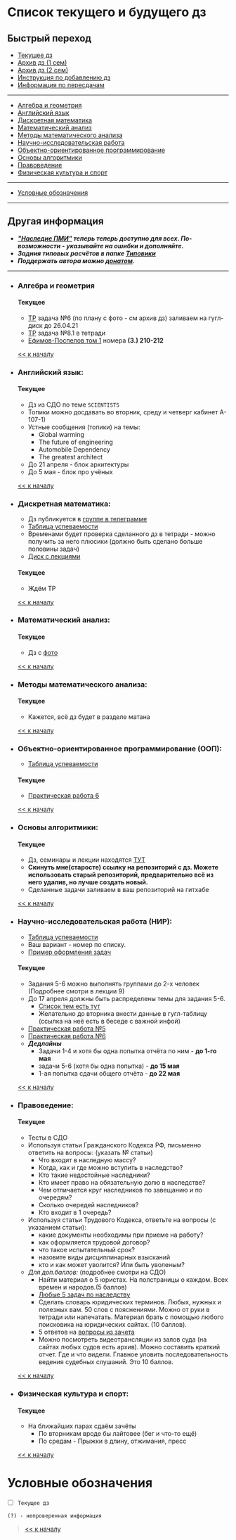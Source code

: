 # Список текущего и будущего дз

## Быстрый переход

- [Текущее дз](README.md#Список-текущего-и-будущего-дз)
- [Архив дз (1 сем)](Дз_1_семестр.md#Список-старого-дз-за-1-семестр.)
- [Архив дз (2 сем)](Дз_2_семестр.md#Список-старого-дз-за-2-семестр.)
- [Инструкция по добавлению дз](Как_вам_добавлять_сюда_дз/Как_добавить_дз.md)
- [Информация по пересдачам](пересдачи.md)

***

- [Алгебра и геометрия](#Алгебра-и-геометрия)
- [Английский язык](#Английский-язык)
- [Дискретная математика](#Дискретная-математика)
- [Математический анализ](#Математический-анализ)
- [Методы математического анализа](#Методы-математического-анализа)
- [Научно-исследовательская работа](#Научно-исследовательская-работа-НИР)
- [Объектно-ориентированное программирование](#Объектно-ориентированное-программирование-ООП)
- [Основы алгоритмики](#Основы-алгоритмики)
- [Правоведение](#Правоведение)
- [Физическая культура и спорт](#Физическая-культура-и-спорт)

***
    
- [Условные обозначения](#Условные-обозначения)

***

## Другая информация

- __*["Наследие ПМИ"](https://github.com/appliedMathematicsAndComputerScience/PMI_legacy) теперь теперь доступно для всех. По-возможности - указывайте на ошибки и дополняйте.*__
-  __*Задния типовых расчётов в папке [Типовики](https://github.com/nektonick/KMBO-01-homework/tree/master/%D0%A2%D0%B8%D0%BF%D0%BE%D0%B2%D0%B8%D0%BA%D0%B8)*__
- __*Поддержать автора можно [донатом](https://www.tinkoff.ru/rm/grebnev.nikita7/9UP5Q99768).*__

***

- ### Алгебра и геометрия 
    #### Текущее  
    - [ТР](Типовики/Алгем/ТР_по_алгему_2020-21.pdf) задача №6 (по плану с фото - см архив дз) заливаем на гугл-диск до 26.04.21
    - [ТР](Типовики/Алгем/ТР_по_алгему_2020-21.pdf) задача №8.1 в тетради
    - [Ефимов-Поспелов том 1](Книги/Ефимов_Поспелов_Сборник_задач_по_математике_том_1.pdf) номера **(3.) 210-212** 

    [<< к началу](#Быстрый-переход)

- ### Английский язык:
    #### Текущее
    - Дз из СДО по теме `SCIENTISTS`
    - Топики можно досдавать во вторник, среду и четверг кабинет A-107-1)
    - Устные сообщения (топики) на темы:
      - Global warming
      - The future of engineering
      - Automobile Dependency
      - The greatest architect
    - До 21 апреля - блок архитектуры
    - До 5 мая - блок про учёных
    
    
    [<< к началу](#Быстрый-переход)
    
    
- ### Дискретная математика:
    - Дз публикуется в [группе в телеграмме](https://t.me/joinchat/H2C6xYWNUwI07E5D)  
    - [Таблица успеваемости](https://docs.google.com/spreadsheets/d/17HMX-D0ettkm7mfQOLKDkYsT3Yi7FvsxfWhwNgDI6ys/edit#gid=0)
    - Временами будет проверка сделанного дз в тетради - можно получить за него плюсики (должно быть сделано больше половины задач)
    - [Диск с лекциями](https://drive.google.com/drive/folders/1cFywUQoRWgOEfyCtY3Tev0RE9xvpJTtz)
    #### Текущее 
    - Ждём ТР
    
    
      
    [<< к началу](#Быстрый-переход)

- ### Математический анализ:
    #### Текущее
    - Дз с [фото](Ресурсы/Изображения/2сем/матан_4.jpg) 

    [<< к началу](#Быстрый-переход) 
    
- ### Методы математического анализа:
    #### Текущее
    - Кажется, всё дз будет в разделе матана

    [<< к началу](#Быстрый-переход)

- ### Объектно-ориентированное программирование (ООП):
    - [Таблица успеваемости](https://yadi.sk/i/nlS1gRgAnpLtsQ)
    #### Текущее
    - [Практическая работа 6](https://yadi.sk/i/iYG9dsHsp1cP4A)
    

    [<< к началу](#Быстрый-переход)

- ### Основы алгоритмики:
    #### Текущее
    - Дз, семинары и лекции находятся [ТУТ](https://github.com/Vibof/ProgrammingManual_part2)
    - **Скинуть мне(старосте) ссылку на репозиторий с дз. Можете использовать старый репозиторий, предварительно всё из него удалив, но лучше создать новый.**
    - Сделанные задачи заливаем в ваш репозиторий на гитхабе


    [<< к началу](#Быстрый-переход)

- ### Научно-исследовательская работа (НИР):
    - [Таблица успеваемости](https://yadi.sk/i/JZfIHtwcLMeGaA)
    - Ваш вариант - номер по списку.
    - [Пример оформления задач](https://yadi.sk/i/eVXJq10--d83Lg)
    #### Текущее
    - Задания 5-6 можно выполнять группами до 2-х человек (Подробнее смотри в лекции 9)
    - До 17 апреля должны быть распределены темы для задания 5-6. 
      - [Список тем есть тут](https://yadi.sk/i/DkLGr2FjpKlLrA) 
      - Желательно до вторника внести данные в гугл-таблицу (ссылка на неё есть в беседе с важной инфой)
    - [Практическая работа №5](https://yadi.sk/i/6FssGBQmJXRUZw)
    - [Практическая работа №6](https://yadi.sk/i/DkLGr2FjpKlLrA)
    - ***Дедлайны***
      - Задачи 1-4 и хотя бы одна попытка отчёта по ним - **до 1-го мая**
      - задачи 5-6 (хотя бы одна попытка) - **до 15 мая**
      - 1-ая попытка сдачи общего отчёта - **до 22 мая**
    

    [<< к началу](#Быстрый-переход)

- ### Правоведение:
    #### Текущее
    - Тесты в СДО
    - Используя статьи Гражданского Кодекса РФ, письменно ответить на вопросы: (указать № статьи)
      - Что входит в наследную массу?
      - Когда, как и где можно вступить в наследство?
      - Кто такие недостойные наследники?
      - Кто имеет право на обязательную долю в наследстве?
      - Чем отличается круг наследников по завещанию и по очередям?
      - Сколько очередей наследников?
      - Кто входит в 1 очередь?
    - Используя статьи Трудового Кодекса, ответьте на вопросы (с указанием статьи):
      - какие документы необходимы при приеме на работу?
      - как оформляется трудовой договор?
      - что такое испытательный срок?
      - назовите виды дисциплинарных взысканий
      - кто и как может уволится? Или быть уволеным?
    - *Для доп.баллов:* (подробнее смотри на СДО)
      -  Найти материал о 5 юристах. На полстраницы о каждом. Всех времен и народов.(5 баллов)
      - [Любые 5 задач по наследству](https://online-edu.mirea.ru/mod/resource/view.php?id=219357)
      -  Сделать словарь юридических терминов. Любых, нужных и полезных вам. 50 слов с пояснениями. Можно от руки в тетради или напечатать. Материал брать с помощью любого поисковика на юридических сайтах. (10 баллов).
      - 5 ответов на [вопросы из зачета](https://online-edu.mirea.ru/mod/resource/view.php?id=219407)
      -  Можно посмотреть видеотрансляции из залов суда (на сайтах любых судов есть архив). Можно составить краткий отчет. Где и что видели. Главное уловить последовательность ведения судебных слушаний. Это 10 баллов.
    
    [<< к началу](#Быстрый-переход)

- ### Физическая культура и спорт:
    #### Текущее
    - На ближайших парах сдаём зачёты
      - По вторникам вроде бы лайтовее (бег и что-то ещё)
      - По средам - Прыжки в длину, отжимания, пресс

      
    [<< к началу](#Быстрый-переход)

# Условные обозначения

- [ ] `Текущее дз`

`(?) - непроверенная информация`

> [<< к началу](#Быстрый-переход)
